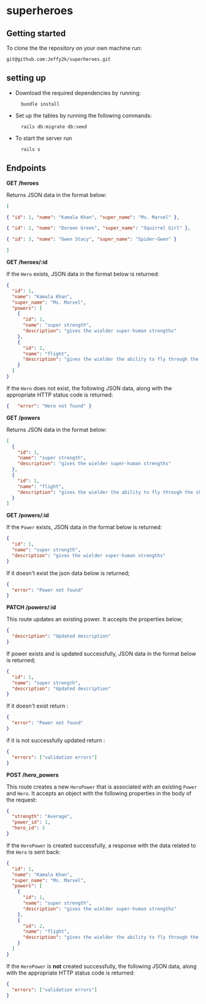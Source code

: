 # superheroes

## Getting started
To clone the the repository on your own machine run:

    git@github.com:Jeffy2k/superheroes.git

## setting up 
- Download the required dependencies by running:

        bundle install
- Set up the tables by running the following commands:

        rails db:migrate db:seed

- To start the server run

        rails s

## Endpoints

**GET /heroes**

Returns JSON data in the format below:

```json
[  

{ "id": 1, "name": "Kamala Khan", "super_name": "Ms. Marvel" },  

{ "id": 2, "name": "Doreen Green", "super_name": "Squirrel Girl" },  

{ "id": 3, "name": "Gwen Stacy", "super_name": "Spider-Gwen" }

]
```

**GET /heroes/:id**

If the `Hero` exists, JSON data in the format below is returned:

```json
{
  "id": 1,
  "name": "Kamala Khan",
  "super_name": "Ms. Marvel",
  "powers": [
    {
      "id": 1,
      "name": "super strength",
      "description": "gives the wielder super-human strengths"
    },
    {
      "id": 2,
      "name": "flight",
      "description": "gives the wielder the ability to fly through the skies at supersonic speed"
    }
  ]
}
```

If the `Hero` does not exist, the following JSON data, along with
the appropriate HTTP status code is returned:

```json
{   "error": "Hero not found" }

```

**GET /powers**

Returns JSON data in the format below:


```json
[
  {
    "id": 1,
    "name": "super strength",
    "description": "gives the wielder super-human strengths"
  },
  {
    "id": 1,
    "name": "flight",
    "description": "gives the wielder the ability to fly through the skies at supersonic speed"
  }
]
```

**GET /powers/:id**

If the `Power` exists, JSON data in the format below is returned:

```json
{
  "id": 1,
  "name": "super strength",
  "description": "gives the wielder super-human strengths"
}
```

If it doesn't exist the json data below is returned;

```json
{
  "error": "Power not found"
}
```
**PATCH /powers/:id**

This route updates an existing power. It accepts the properties below;

```json
{
  "description": "Updated description"
}
```
If power exists and is updated successfully, JSON data in the format below is returned;

```json
{
  "id": 1,
  "name": "super strength",
  "description": "Updated description"
}
```

If it doesn't exist return :

```json
{
  "error": "Power not found"
}
```
if it is not successfully updated return :

```json
{
  "errors": ["validation errors"]
}
```

**POST /hero_powers**

This route  creates a new `HeroPower` that is associated with an
existing `Power` and `Hero`. It accepts an object with the following
properties in the body of the request:

```json
{
  "strength": "Average",
  "power_id": 1,
  "hero_id": 3
}
```

If the `HeroPower` is created successfully, a response with the data
related to the `Hero` is  sent back:

```json
{
  "id": 1,
  "name": "Kamala Khan",
  "super_name": "Ms. Marvel",
  "powers": [
    {
      "id": 1,
      "name": "super strength",
      "description": "gives the wielder super-human strengths"
    },
    {
      "id": 2,
      "name": "flight",
      "description": "gives the wielder the ability to fly through the skies at supersonic speed"
    }
  ]
}
```

If the `HeroPower` is **not** created successfully, the following
JSON data, along with the appropriate HTTP status code is returned:

```json
{
  "errors": ["validation errors"]
}
```